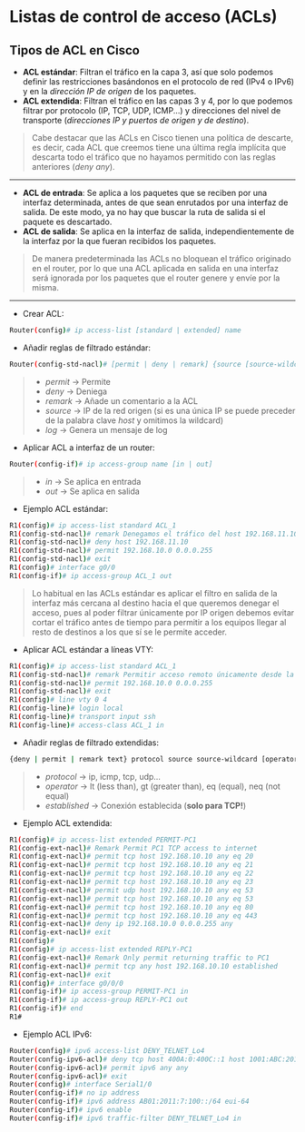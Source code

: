 # Listas de control de acceso (ACLs)

## Tipos de ACL en Cisco

* **ACL estándar**: Filtran el tráfico en la capa 3, así que solo podemos definir las restricciones basándonos en el protocolo de red (IPv4 o IPv6) y en la *dirección IP de origen* de los paquetes.
* **ACL extendida**: Filtran el tráfico en las capas 3 y 4, por lo que podemos filtrar por protocolo (IP, TCP, UDP, ICMP...) y direcciones del nivel de transporte (*direcciones IP y puertos de origen y de destino*).
> Cabe destacar que las ACLs en Cisco tienen una política de descarte, es decir, cada ACL que creemos tiene una última regla implícita que descarta todo el tráfico que no hayamos permitido con las reglas anteriores (*deny any*).
---
* **ACL de entrada**: Se aplica a los paquetes que se reciben por una interfaz determinada, antes de que sean enrutados por una interfaz de salida. De este modo, ya no hay que buscar la ruta de salida si el paquete es descartado.
* **ACL de salida**: Se aplica en la interfaz de salida, independientemente de la interfaz por la que fueran recibidos los paquetes.
> De manera predeterminada las ACLs no bloquean el tráfico originado en el router, por lo que una ACL aplicada en salida en una interfaz será ignorada por los paquetes que el router genere y envíe por la misma.
---

* Crear ACL:
```bash
Router(config)# ip access-list [standard | extended] name
```
* Añadir reglas de filtrado estándar:
```bash
Router(config-std-nacl)# [permit | deny | remark] {source [source-wildcard]} [log]
```
> * *permit* → Permite
> * *deny* → Deniega
> * *remark* → Añade un comentario a la ACL
> * *source* → IP de la red origen (si es una única IP se puede preceder de la palabra clave *host* y omitimos la wildcard)
> * *log* → Genera un mensaje de log

* Aplicar ACL a interfaz de un router:
```bash
Router(config-if)# ip access-group name [in | out]
```
> * *in* → Se aplica en entrada
> * *out* → Se aplica en salida

* Ejemplo ACL estándar:
```bash
R1(config)# ip access-list standard ACL_1
R1(config-std-nacl)# remark Denegamos el tráfico del host 192.168.11.10 y permitimos el del resto de la red
R1(config-std-nacl)# deny host 192.168.11.10
R1(config-std-nacl)# permit 192.168.10.0 0.0.0.255
R1(config-std-nacl)# exit
R1(config)# interface g0/0
R1(config-if)# ip access-group ACL_1 out
```
> Lo habitual en las ACLs estándar es aplicar el filtro en salida de la interfaz más cercana al destino hacia el que queremos denegar el acceso, pues al poder filtrar únicamente por IP origen debemos evitar cortar el tráfico antes de tiempo para permitir a los equipos llegar al resto de destinos a los que sí se le permite acceder.

* Aplicar ACL estándar a líneas VTY:
```bash
R1(config)# ip access-list standard ACL_1
R1(config-std-nacl)# remark Permitir acceso remoto únicamente desde la red 192.168.10.0/24
R1(config-std-nacl)# permit 192.168.10.0 0.0.0.255
R1(config-std-nacl)# exit
R1(config)# line vty 0 4
R1(config-line)# login local
R1(config-line)# transport input ssh
R1(config-line)# access-class ACL_1 in
```

* Añadir reglas de filtrado extendidas:
```bash
{deny | permit | remark text} protocol source source-wildcard [operator {port}] destination destination-wildcard [operator {port}] [established] [log]
```
> * *protocol* → ip, icmp, tcp, udp... 
> * *operator* → lt (less than), gt (greater than), eq (equal), neq (not equal)
> * *established* → Conexión establecida (**solo para TCP!**)


* Ejemplo ACL extendida:
```bash
R1(config)# ip access-list extended PERMIT-PC1
R1(config-ext-nacl)# Remark Permit PC1 TCP access to internet 
R1(config-ext-nacl)# permit tcp host 192.168.10.10 any eq 20
R1(config-ext-nacl)# permit tcp host 192.168.10.10 any eq 21
R1(config-ext-nacl)# permit tcp host 192.168.10.10 any eq 22
R1(config-ext-nacl)# permit tcp host 192.168.10.10 any eq 23
R1(config-ext-nacl)# permit udp host 192.168.10.10 any eq 53
R1(config-ext-nacl)# permit tcp host 192.168.10.10 any eq 53
R1(config-ext-nacl)# permit tcp host 192.168.10.10 any eq 80
R1(config-ext-nacl)# permit tcp host 192.168.10.10 any eq 443
R1(config-ext-nacl)# deny ip 192.168.10.0 0.0.0.255 any
R1(config-ext-nacl)# exit
R1(config)# 
R1(config)# ip access-list extended REPLY-PC1
R1(config-ext-nacl)# Remark Only permit returning traffic to PC1 
R1(config-ext-nacl)# permit tcp any host 192.168.10.10 established
R1(config-ext-nacl)# exit
R1(config)# interface g0/0/0
R1(config-if)# ip access-group PERMIT-PC1 in
R1(config-if)# ip access-group REPLY-PC1 out
R1(config-if)# end
R1#
```

* Ejemplo ACL IPv6:
```bash
Router(config)# ipv6 access-list DENY_TELNET_Lo4
Router(config-ipv6-acl)# deny tcp host 400A:0:400C::1 host 1001:ABC:2011:7::1 eq telnet
Router(config-ipv6-acl)# permit ipv6 any any
Router(config-ipv6-acl)# exit
Router(config)# interface Serial1/0
Router(config-if)# no ip address
Router(config-if)# ipv6 address AB01:2011:7:100::/64 eui-64
Router(config-if)# ipv6 enable
Router(config-if)# ipv6 traffic-filter DENY_TELNET_Lo4 in
```